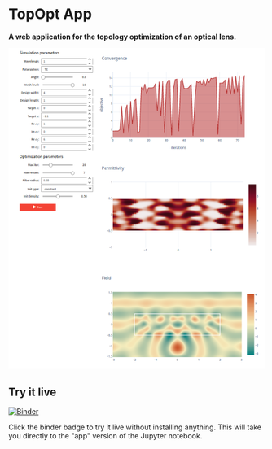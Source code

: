 # TopOpt App

**A web application for the topology optimization of an optical lens.**

![screenshot](./screenshot.png)


## Try it live

[![Binder](https://mybinder.org/badge_logo.svg)](https://mybinder.org/v2/gh/benvial/topopt/master?urlpath=%2Fapps%2Fapp.ipynb)

Click the binder badge to try it live without installing anything. This will take you directly to the "app" version of the Jupyter notebook.
